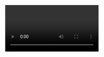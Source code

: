 <html>
<head>
	<title>HLS</title>
	<script type="text/javascript" src="jquery-2.2.4.min.js"></script>
	<script src="https://cdn.jsdelivr.net/hls.js/latest/hls.min.js"></script>
	<style type="text/css">
	.video{
		width: 400px;
		height: 300px;
	}
	</style>
</head>
<body>
<video id="video" autoplay="true" controls="true"></video>
<script>
 	var body = $('body');
 	body.css({
 		width:'100%',
 		margin:0
 	})
 	var video = $('#video');
 	video.width(body.width());
 	video.height(body.height());

 	if(Hls.isSupported()) {
	    var hls = new Hls();
	    hls.loadSource('http://www.streambox.fr/playlists/test_001/stream.m3u8');
	    hls.attachMedia(video.get(0));
	    hls.on(Hls.Events.MANIFEST_PARSED,function() {
	      video.play();
	  });
	 }else{
	 	video.html('不支持的视频');
	 }
</script>

</body>
</html>
